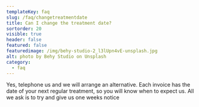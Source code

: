 ```yaml
---
templateKey: faq
slug: /faq/changetreatmentdate
title: Can I change the treatment date?
sortorder: 20
visible: true
header: false
featured: false
featuredimage: /img/behy-studio-2_l3lUpn4vE-unsplash.jpg
alt: photo by Behy Studio on Unsplash
category:
  - faq
---
```


Yes, telephone us and we will arrange an alternative. Each invoice has the date
of your next regular treatment, so you will know when to expect us. All we ask
is to try and give us one weeks notice
